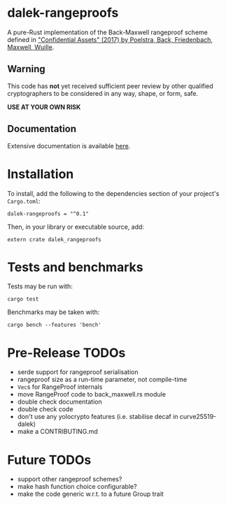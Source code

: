 # dalek-rangeproofs

A pure-Rust implementation of the Back-Maxwell rangeproof scheme defined in
["Confidential Assets" (2017) by Poelstra, Back, Friedenbach, Maxwell, Wuille](https://blockstream.com/bitcoin17-final41.pdf).

## Warning

This code has **not** yet received sufficient peer review by other qualified
cryptographers to be considered in any way, shape, or form, safe.

**USE AT YOUR OWN RISK**

## Documentation

Extensive documentation is available [here](https://docs.rs/dalek-rangeproofs).

# Installation

To install, add the following to the dependencies section of your project's
`Cargo.toml`:

    dalek-rangeproofs = "^0.1"

Then, in your library or executable source, add:

    extern crate dalek_rangeproofs

# Tests and benchmarks

Tests may be run with:

    cargo test

Benchmarks may be taken with:

    cargo bench --features 'bench'


# Pre-Release TODOs

* serde support for rangeproof serialisation
* rangeproof size as a run-time parameter, not compile-time
* `Vec`s for RangeProof internals
* move RangeProof code to back_maxwell.rs module
* double check documentation
* double check code
* don't use any yolocrypto features (i.e. stabilise decaf in curve25519-dalek)
* make a CONTRIBUTING.md

# Future TODOs

* support other rangeproof schemes?
* make hash function choice configurable?
* make the code generic w.r.t. to a future Group trait
